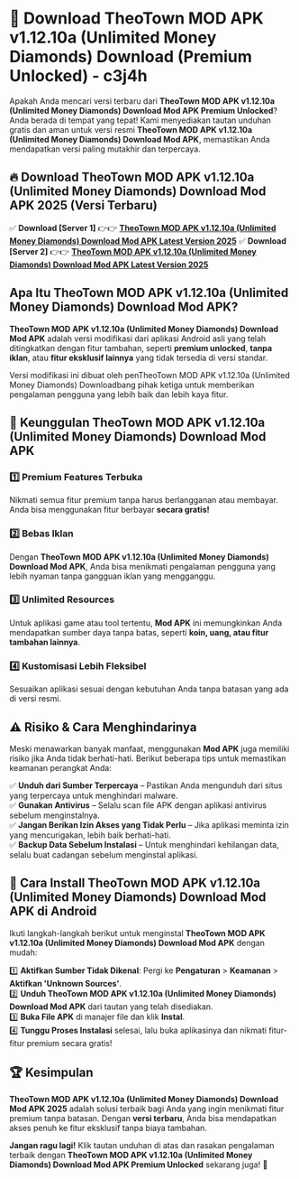 # 🎯 Download TheoTown MOD APK v1.12.10a (Unlimited Money Diamonds) Download (Premium Unlocked) -  c3j4h

Apakah Anda mencari versi terbaru dari **TheoTown MOD APK v1.12.10a (Unlimited Money Diamonds) Download Mod APK Premium Unlocked**? Anda berada di tempat yang tepat! Kami menyediakan tautan unduhan gratis dan aman untuk versi resmi **TheoTown MOD APK v1.12.10a (Unlimited Money Diamonds) Download Mod APK**, memastikan Anda mendapatkan versi paling mutakhir dan terpercaya.

## 🔥 Download TheoTown MOD APK v1.12.10a (Unlimited Money Diamonds) Download Mod APK 2025 (Versi Terbaru)

✅ **Download [Server 1]** 👉👉 [**TheoTown MOD APK v1.12.10a (Unlimited Money Diamonds) Download Mod APK Latest Version 2025**](https://momento.my/?title=TheoTown_MOD_APK_v1.12.10a_(Unlimited_Money_Diamonds)_Download)  
✅ **Download [Server 2]** 👉👉 [**TheoTown MOD APK v1.12.10a (Unlimited Money Diamonds) Download Mod APK Latest Version 2025**](https://momento.my/?title=TheoTown_MOD_APK_v1.12.10a_(Unlimited_Money_Diamonds)_Download)  

## Apa Itu TheoTown MOD APK v1.12.10a (Unlimited Money Diamonds) Download Mod APK?

**TheoTown MOD APK v1.12.10a (Unlimited Money Diamonds) Download Mod APK** adalah versi modifikasi dari aplikasi Android asli yang telah ditingkatkan dengan fitur tambahan, seperti **premium unlocked**, **tanpa iklan**, atau **fitur eksklusif lainnya** yang tidak tersedia di versi standar.

Versi modifikasi ini dibuat oleh penTheoTown MOD APK v1.12.10a (Unlimited Money Diamonds) Downloadbang pihak ketiga untuk memberikan pengalaman pengguna yang lebih baik dan lebih kaya fitur.

## 🎯 Keunggulan TheoTown MOD APK v1.12.10a (Unlimited Money Diamonds) Download Mod APK

### 1️⃣ Premium Features Terbuka
Nikmati semua fitur premium tanpa harus berlangganan atau membayar. Anda bisa menggunakan fitur berbayar **secara gratis!**

### 2️⃣ Bebas Iklan
Dengan **TheoTown MOD APK v1.12.10a (Unlimited Money Diamonds) Download Mod APK**, Anda bisa menikmati pengalaman pengguna yang lebih nyaman tanpa gangguan iklan yang mengganggu.

### 3️⃣ Unlimited Resources
Untuk aplikasi game atau tool tertentu, **Mod APK** ini memungkinkan Anda mendapatkan sumber daya tanpa batas, seperti **koin, uang, atau fitur tambahan lainnya**.

### 4️⃣ Kustomisasi Lebih Fleksibel
Sesuaikan aplikasi sesuai dengan kebutuhan Anda tanpa batasan yang ada di versi resmi.

## ⚠️ Risiko & Cara Menghindarinya

Meski menawarkan banyak manfaat, menggunakan **Mod APK** juga memiliki risiko jika Anda tidak berhati-hati. Berikut beberapa tips untuk memastikan keamanan perangkat Anda:

✅ **Unduh dari Sumber Terpercaya** – Pastikan Anda mengunduh dari situs yang terpercaya untuk menghindari malware.  
✅ **Gunakan Antivirus** – Selalu scan file APK dengan aplikasi antivirus sebelum menginstalnya.  
✅ **Jangan Berikan Izin Akses yang Tidak Perlu** – Jika aplikasi meminta izin yang mencurigakan, lebih baik berhati-hati.  
✅ **Backup Data Sebelum Instalasi** – Untuk menghindari kehilangan data, selalu buat cadangan sebelum menginstal aplikasi.

## 📌 Cara Install TheoTown MOD APK v1.12.10a (Unlimited Money Diamonds) Download Mod APK di Android

Ikuti langkah-langkah berikut untuk menginstal **TheoTown MOD APK v1.12.10a (Unlimited Money Diamonds) Download Mod APK** dengan mudah:

1️⃣ **Aktifkan Sumber Tidak Dikenal**: Pergi ke **Pengaturan** > **Keamanan** > **Aktifkan 'Unknown Sources'**.  
2️⃣ **Unduh TheoTown MOD APK v1.12.10a (Unlimited Money Diamonds) Download Mod APK** dari tautan yang telah disediakan.  
3️⃣ **Buka File APK** di manajer file dan klik **Instal**.  
4️⃣ **Tunggu Proses Instalasi** selesai, lalu buka aplikasinya dan nikmati fitur-fitur premium secara gratis!

## 🏆 Kesimpulan

**TheoTown MOD APK v1.12.10a (Unlimited Money Diamonds) Download Mod APK 2025** adalah solusi terbaik bagi Anda yang ingin menikmati fitur premium tanpa batasan. Dengan **versi terbaru**, Anda bisa mendapatkan akses penuh ke fitur eksklusif tanpa biaya tambahan.

**Jangan ragu lagi!** Klik tautan unduhan di atas dan rasakan pengalaman terbaik dengan **TheoTown MOD APK v1.12.10a (Unlimited Money Diamonds) Download Mod APK Premium Unlocked** sekarang juga! 🚀
